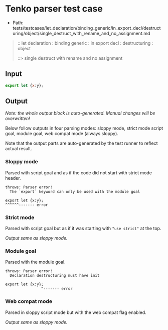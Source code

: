 # Tenko parser test case

- Path: tests/testcases/let_declaration/binding_generic/in_export_decl/destructuring/object/single_destruct_with_rename_and_no_assignment.md

> :: let declaration : binding generic : in export decl : destructuring : object
>
> ::> single destruct with rename and no assignment

## Input

`````js
export let {x:y};
`````

## Output

_Note: the whole output block is auto-generated. Manual changes will be overwritten!_

Below follow outputs in four parsing modes: sloppy mode, strict mode script goal, module goal, web compat mode (always sloppy).

Note that the output parts are auto-generated by the test runner to reflect actual result.

### Sloppy mode

Parsed with script goal and as if the code did not start with strict mode header.

`````
throws: Parser error!
  The `export` keyword can only be used with the module goal

export let {x:y};
^^^^^^------- error
`````

### Strict mode

Parsed with script goal but as if it was starting with `"use strict"` at the top.

_Output same as sloppy mode._

### Module goal

Parsed with the module goal.

`````
throws: Parser error!
  Declaration destructuring must have init

export let {x:y};
                ^------- error
`````


### Web compat mode

Parsed in sloppy script mode but with the web compat flag enabled.

_Output same as sloppy mode._
